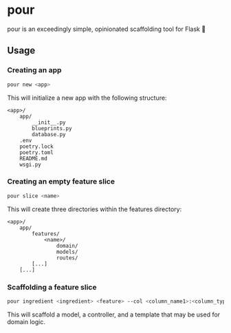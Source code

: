 # pour

pour is an exceedingly simple, opinionated scaffolding tool for Flask 🍾

## Usage

### Creating an app

```bash
pour new <app>
```

This will initialize a new app with the following structure:

```
<app>/
    app/
        __init__.py
        blueprints.py
        database.py
    .env
    poetry.lock
    poetry.toml
    README.md
    wsgi.py
```

### Creating an empty feature slice

```bash
pour slice <name>
```

This will create three directories within the features directory:

```
<app>/
    app/
        features/
            <name>/
                domain/
                models/
                routes/
        [...]
    [...]
```

### Scaffolding a feature slice

```bash
pour ingredient <ingredient> <feature> --col <column_name1>:<column_type> --col <column_name2>:<column_type>
```

This will scaffold a model, a controller, and a template that may be used for domain logic.
